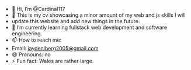 - 👋 Hi, I’m @Cardinal117
- 👀 This is my cv showcasing a minor amount of my web and js skills I will
- update this website and add new things in the future.
- 🌱 I’m currently learning fullstack web development and software engineering.
- 📫 How to reach me:
- Email: jaydenlberg2005@gmail.com
- 😄 Pronouns: no
- ⚡ Fun fact: Wales are rather large.
